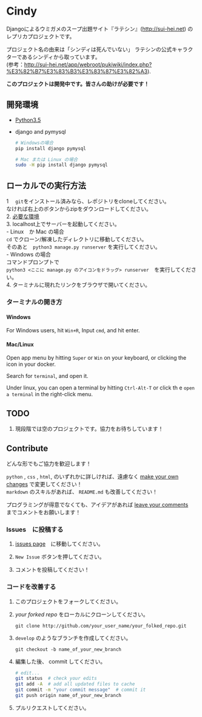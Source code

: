 Cindy
=====
Djangoによるウミガメのスープ出題サイト『ラテシン』(http://sui-hei.net) のレプリカプロジェクトです。

プロジェクト名の由来は「シンディは死んでいない」
ラテシンの公式キャラクターであるシンディから取っています。  
(参考：http://sui-hei.net/app/webroot/pukiwiki/index.php?%E3%82%B7%E3%83%B3%E3%83%87%E3%82%A3).

**このプロジェクトは開発中です。皆さんの助けが必要です！**

開発環境
-----------
- [Python3.5](http://www.python.org)
- django and pymysql

    ```bash
    # Windowsの場合
    pip install django pymysql

    # Mac または Linux の場合
    sudo -H pip install django pymysql
    ```

ローカルでの実行方法
------------------------------------
1　 `git`をインストール済みなら、レポジトリをcloneしてください。  
    なければ右上のボタンからzipをダウンロードしてください。  
2. [必要な環境](#requirements)  
3. localhost上でサーバーを起動してください。  
    - Linux　か Mac の場合  
        `cd` でクローン/解凍したディレクトリに移動してください。  
        そのあと　`python3 manage.py runserver` を実行してください。  
    - Windows の場合  
        コマンドプロンプトで  
        `python3 <ここに manage.py のアイコンをドラッグ> runserver`　を実行してください。  
4. ターミナルに現れたリンクをブラウザで開いてください。  

### ターミナルの開き方

#### Windows
For Windows users, hit `Win+R`, Input `cmd`, and hit enter.

#### Mac/Linux
Open app menu by hitting `Super` or `Win` on your keyboard,
or clicking the icon in your docker.

Search for `terminal`, and open it.

Under linux, you can open a terminal by hitting `Ctrl-Alt-T` or click th
e `open a terminal` in the right-click menu.

TODO
-----
1. 現段階では空のプロジェクトです。協力をお待ちしています！

Contribute
----------
どんな形でもご協力を歓迎します！

`python` , `css` , `html`, のいずれかに詳しければ、遠慮なく [make your own changes](#improving-codes) で変更してください！  
`markdown` のスキルがあれば、 `README.md` も改善してください！

プログラミングが得意でなくても、アイデアがあれば [leave your comments](#posting-issues)　までコメントをお願いします！

### Issues　に投稿する
1. [issues page](https://github.com/heyrict/cindy/issues)　に移動してください。

1. `New Issue` ボタンを押してください。

1. コメントを投稿してください！

### コードを改善する
1. このプロジェクトをフォークしてください。

1. *your forked repo* をローカルにクローンしてください。

    `git clone http://github.com/your_user_name/your_folked_repo.git`


1. `develop` のようなブランチを作成してください。

    `git checkout -b name_of_your_new_branch`

1. 編集した後、 commit してください。

    ```bash
    # edit...
    git status  # check your edits
    git add -A  # add all updated files to cache
    git commit -m "your commit message"  # commit it
    git push origin name_of_your_new_branch
    ```

1.  プルリクエストしてください。
